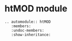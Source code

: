 # htMOD module

```{eval-rst}
.. automodule:: htMOD
   :members:
   :undoc-members:
   :show-inheritance:
```
